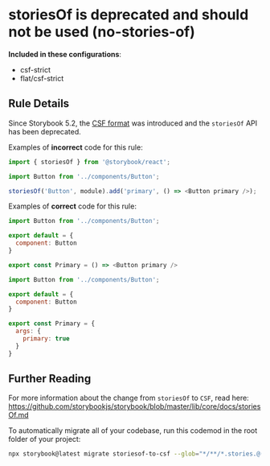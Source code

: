 # storiesOf is deprecated and should not be used (no-stories-of)

<!-- RULE-CATEGORIES:START -->

**Included in these configurations**: <ul><li>csf-strict</li><li>flat/csf-strict</li></ul>

<!-- RULE-CATEGORIES:END -->

## Rule Details

Since Storybook 5.2, the [CSF format](https://storybook.js.org/docs/api/csf) was introduced and the `storiesOf` API has been deprecated.

Examples of **incorrect** code for this rule:

```js
import { storiesOf } from '@storybook/react';

import Button from '../components/Button';

storiesOf('Button', module).add('primary', () => <Button primary />);
```

Examples of **correct** code for this rule:

```js
import Button from '../components/Button';

export default = {
  component: Button
}

export const Primary = () => <Button primary />
```

```js
import Button from '../components/Button';

export default = {
  component: Button
}

export const Primary = {
  args: {
    primary: true
  }
}
```

## Further Reading

For more information about the change from `storiesOf` to `CSF`, read here: https://github.com/storybookjs/storybook/blob/master/lib/core/docs/storiesOf.md

To automatically migrate all of your codebase, run this codemod in the root folder of your project:

```sh
npx storybook@latest migrate storiesof-to-csf --glob="*/**/*.stories.@(tsx|jsx|ts|js)"
```
